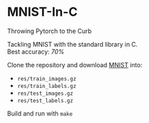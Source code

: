 # MNIST-In-C
Throwing Pytorch to the Curb

Tackling MNIST with the standard library in C. <br/>
Best accuracy: _70%_

Clone the repository and download [MNIST](http://yann.lecun.com/exdb/mnist/) into:
- `res/train_images.gz`
- `res/train_labels.gz`
- `res/test_images.gz`
- `res/test_labels.gz`

Build and run with `make`


